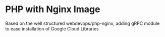 # PHP with Nginx Image

Based on the well structured webdevops/php-nginx, adding gRPC module to ease installation of Google Cloud Libraries
